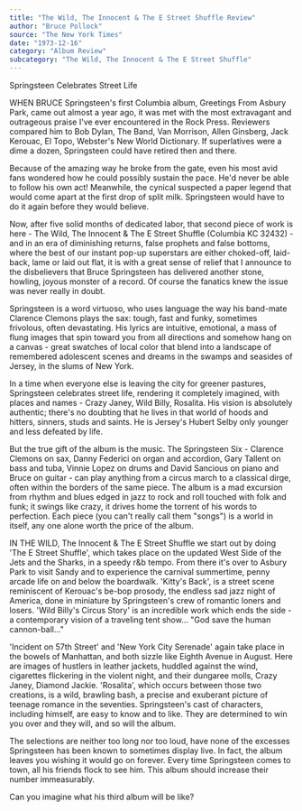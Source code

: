 ```yaml
---
title: "The Wild, The Innocent & The E Street Shuffle Review"
author: "Bruce Pollock"
source: "The New York Times"
date: "1973-12-16"
category: "Album Review"
subcategory: "The Wild, The Innocent & The E Street Shuffle"
---
```


Springsteen Celebrates Street Life

WHEN BRUCE Springsteen's first Columbia album, Greetings From Asbury Park, came out almost a year ago, it was met with the most extravagant and outrageous praise I've ever encountered in the Rock Press. Reviewers compared him to Bob Dylan, The Band, Van Morrison, Allen Ginsberg, Jack Kerouac, El Topo, Webster's New World Dictionary. If superlatives were a dime a dozen, Springsteen could have retired then and there.

Because of the amazing way he broke from the gate, even his most avid fans wondered how he could possibly sustain the pace. He'd never be able to follow his own act! Meanwhile, the cynical suspected a paper legend that would come apart at the first drop of split milk. Springsteen would have to do it again before they would believe.

Now, after five solid months of dedicated labor, that second piece of work is here - The Wild, The Innocent & The E Street Shuffle (Columbia KC 32432) - and in an era of diminishing returns, false prophets and false bottoms, where the best of our instant pop-up superstars are either choked-off, laid-back, lame or laid out flat, it is with a great sense of relief that I announce to the disbelievers that Bruce Springsteen has delivered another stone, howling, joyous monster of a record. Of course the fanatics knew the issue was never really in doubt.

Springsteen is a word virtuoso, who uses language the way his band-mate Clarence Clemons plays the sax: tough, fast and funky, sometimes frivolous, often devastating. His lyrics are intuitive, emotional, a mass of flung images that spin toward you from all directions and somehow hang on a canvas - great swatches of local color that blend into a landscape of remembered adolescent scenes and dreams in the swamps and seasides of Jersey, in the slums of New York.

In a time when everyone else is leaving the city for greener pastures, Springsteen celebrates street life, rendering it completely imagined, with places and names - Crazy Janey, Wild Billy, Rosalita. His vision is absolutely authentic; there's no doubting that he lives in that world of hoods and hitters, sinners, studs and saints. He is Jersey's Hubert Selby only younger and less defeated by life.

But the true gift of the album is the music. The Springsteen Six - Clarence Clemons on sax, Danny Federici on organ and accordion, Gary Tallent on bass and tuba, Vinnie Lopez on drums and David Sancious on piano and Bruce on guitar - can play anything from a circus march to a classical dirge, often within the borders of the same piece. The album is a mad excursion from rhythm and blues edged in jazz to rock and roll touched with folk and funk; it swings like crazy, it drives home the torrent of his words to perfection. Each piece (you can't really call them "songs") is a world in itself, any one alone worth the price of the album.

IN THE WILD, The Innocent & The E Street Shuffle we start out by doing 'The E Street Shuffle', which takes place on the updated West Side of the Jets and the Sharks, in a speedy r&b tempo. From there it's over to Asbury Park to visit Sandy and to experience the carnival summertime, penny arcade life on and below the boardwalk. 'Kitty's Back', is a street scene reminiscent of Kerouac's be-bop prosody, the endless sad jazz night of America, done in miniature by Springsteen's crew of romantic loners and losers. 'Wild Billy's Circus Story' is an incredible work which ends the side - a contemporary vision of a traveling tent show... "God save the human cannon-ball..."

'Incident on 57th Street' and 'New York City Serenade' again take place in the bowels of Manhattan, and both sizzle like Eighth Avenue in August. Here are images of hustlers in leather jackets, huddled against the wind, cigarettes flickering in the violent night, and their dungaree molls, Crazy Janey, Diamond Jackie. 'Rosalita', which occurs between those two creations, is a wild, brawling bash, a precise and exuberant picture of teenage romance in the seventies. Springsteen's cast of characters, including himself, are easy to know and to like. They are determined to win you over and they will, and so will the album.

The selections are neither too long nor too loud, have none of the excesses Springsteen has been known to sometimes display live. In fact, the album leaves you wishing it would go on forever. Every time Springsteen comes to town, all his friends flock to see him. This album should increase their number immeasurably.

Can you imagine what his third album will be like?